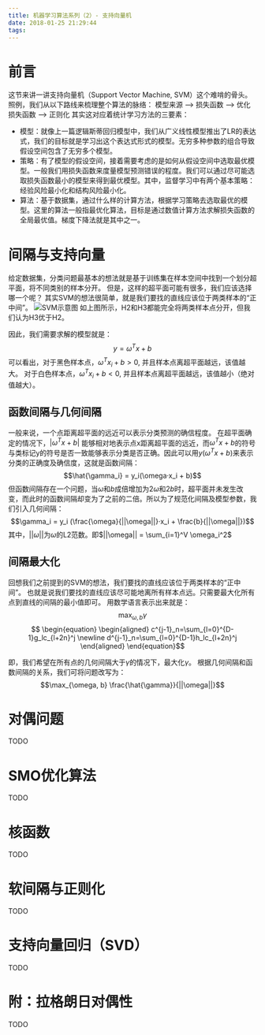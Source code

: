 ```yaml
---
title: 机器学习算法系列（2）- 支持向量机
date: 2018-01-25 21:29:44
tags:
---
```


<!-- more -->
# 前言
这节来讲一讲支持向量机（Support Vector Machine, SVM）这个难啃的骨头。照例，我们从以下路线来梳理整个算法的脉络：
模型来源 —> 损失函数 —> 优化损失函数 —> 正则化
其实这对应着统计学习方法的三要素：

 - 模型：就像上一篇逻辑斯蒂回归模型中，我们从广义线性模型推出了LR的表达式，我们的目标就是学习出这个表达式形式的模型。无穷多种参数的组合导致假设空间包含了无穷多个模型。
 - 策略：有了模型的假设空间，接着需要考虑的是如何从假设空间中选取最优模型。一般我们用损失函数来度量模型预测错误的程度。我们可以通过尽可能选取损失函数最小的模型来得到最优模型。其中，监督学习中有两个基本策略：经验风险最小化和结构风险最小化。
 - 算法：基于数据集，通过什么样的计算方法，根据学习策略去选取最优的模型。这里的算法一般指最优化算法，目标是通过数值计算方法求解损失函数的全局最优值。梯度下降法就是其中之一。


# 间隔与支持向量
给定数据集，分类问题最基本的想法就是基于训练集在样本空间中找到一个划分超平面，将不同类别的样本分开。
但是，这样的超平面可能有很多，我们应该选择哪一个呢？
其实SVM的想法很简单，就是我们要找的直线应该位于两类样本的“正中间”。
![SVM示意图][1]
如上图所示，H2和H3都能完全将两类样本点分开，但我们认为H3优于H2。

因此，我们需要求解的模型就是：
$$y = \omega^Tx + b$$
可以看出，对于黑色样本点，$\omega^T x_i + b > 0$, 并且样本点离超平面越远，该值越大。
对于白色样本点，$\omega^T x_i + b < 0$, 并且样本点离超平面越远，该值越小（绝对值越大）。

## 函数间隔与几何间隔
一般来说，一个点距离超平面的远近可以表示分类预测的确信程度。
在超平面确定的情况下，$|\omega^T x + b|$ 能够相对地表示点x距离超平面的远近，而$\omega^Tx+b$的符号与类标记y的符号是否一致能够表示分类是否正确。因此可以用$y (\omega^Tx + b)$来表示分类的正确度及确信度，这就是函数间隔：
$$\hat{\gamma_i} = y_i(\omega·x_i + b)$$
但函数间隔存在一个问题，当$\omega$和$b$成倍增加为$2\omega$和$2b$时，超平面并未发生改变，而此时的函数间隔却变为了之前的二倍。所以为了规范化间隔及模型参数，我们引入几何间隔：
$$\gamma_i = y_i (\frac{\omega}{||\omega||}·x_i + \frac{b}{||\omega||})$$
其中，$||\omega||$为$\omega$的L2范数。即$||\omega|| = \sum_{i=1}^V \omega_i^2$

## 间隔最大化
回想我们之前提到的SVM的想法，我们要找的直线应该位于两类样本的“正中间”。
也就是说我们要找的直线应该尽可能地离所有样本点远。只需要最大化所有点到直线的间隔的最小值即可。
用数学语言表示出来就是：
$$\max_{\omega, b}  \gamma$$
$$ 
\begin{equation}
\begin{aligned}
c^{j-1}_n=\sum_{l=0}^{D-1}g_lc_{l+2n}^j \newline
d^{j-1}_n=\sum_{l=0}^{D-1}h_lc_{l+2n}^j
\end{aligned}
\end{equation}$$

即，我们希望在所有点的几何间隔大于$\gamma$的情况下，最大化$\gamma$。
根据几何间隔和函数间隔的关系，我们可将问题改写为：
$$\max_{\omega, b} \frac{\hat{\gamma}}{||\omega||}$$



# 对偶问题
TODO
# SMO优化算法
TODO
# 核函数
TODO
# 软间隔与正则化
TODO
# 支持向量回归（SVD）
TODO
# 附：拉格朗日对偶性
TODO


  [1]: ./images/1517231030925.jpg
